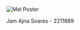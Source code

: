 ![Mel Poster](https://github.com/Professor-Augusto-Baffa/COLLEGE_CLASH/assets/8205907/95199294-22b2-46c0-842e-62c328bd0bd4)

Jam Ajna Soares - 2211689
